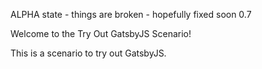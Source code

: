 ALPHA state - things are broken - hopefully fixed soon 0.7

Welcome to the Try Out GatsbyJS Scenario!

This is a scenario to try out GatsbyJS.
